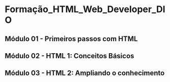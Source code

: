 # Formação_HTML_Web_Developer_DIO
## Módulo 01 - Primeiros passos com HTML
## Módulo 02 - HTML 1: Conceitos Básicos
## Módulo 03 - HTML 2: Ampliando o conhecimento
